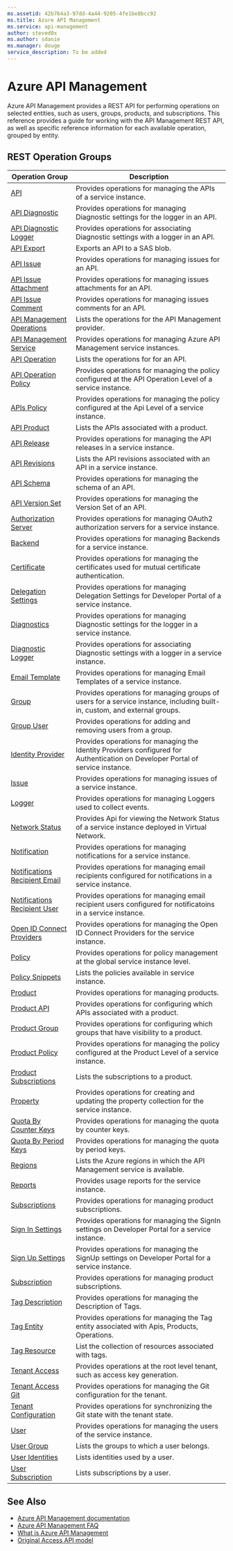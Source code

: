 ```yaml
---
ms.assetid: 42b764a3-97dd-4a44-9205-4fe1be8bcc92
ms.title: Azure API Management
ms.service: api-management
author: steved0x
ms.author: sdanie
ms.manager: douge
service_description: To be added
---
```



# Azure API Management

Azure API Management provides a REST API for performing operations on selected entities, such as users, groups, products, and subscriptions. This reference provides a guide for working with the API Management REST API, as well as specific reference information for each available operation, grouped by entity.

## REST Operation Groups

| Operation Group                                                                                     | Description                                                                                                                    |
|-----------------------------------------------------------------------------------------------------|--------------------------------------------------------------------------------------------------------------------------------|
| [API](xref:management.azure.com.apimanagement.api)                                                  | Provides operations for managing the APIs of a service instance.                                                               |
| [API Diagnostic](xref:management.azure.com.apimanagement.apidiagnostic)                             | Provides operations for managing Diagnostic settings for the logger in an API.                                                 |
| [API Diagnostic Logger](xref:management.azure.com.apimanagement.apidiagnosticlogger)                | Provides operations for associating Diagnostic settings with a logger in an API.                                               |
| [API Export](xref:management.azure.com.apimanagement.apiexport)                                     | Exports an API to a SAS blob.                                                                                                  |
| [API Issue](xref:management.azure.com.apimanagement.apiissue)                                       | Provides operations for managing issues for an API.                                                                            |
| [API Issue Attachment](xref:management.azure.com.apimanagement.apiissueattachment)                  | Provides operations for managing issues attachments for an API.                                                                |
| [API Issue Comment](xref:management.azure.com.apimanagement.apiissuecomment)                        | Provides operations for managing issues comments for an API.                                                                   |
| [API Management Operations](xref:management.azure.com.apimanagement.apimanagementoperations)        | Lists the operations for the API Management provider.                                                                          |
| [API Management Service](xref:management.azure.com.apimanagement.apimanagementservice)              | Provides operations for managing Azure API Management service instances.                                                       |
| [API Operation](xref:management.azure.com.apimanagement.apioperation)                               | Lists the operations for for an API.                                                                                           |
| [API Operation Policy](xref:management.azure.com.apimanagement.apioperationpolicy)                  | Provides operations for managing the policy configured at the API Operation Level of a service instance.                       |
| [APIs Policy](xref:management.azure.com.apimanagement.apipolicy)                                    | Provides operations for managing the policy configured at the Api Level of a service instance.                                 |
| [API Product](xref:management.azure.com.apimanagement.apiproduct)                                   | Lists the APIs associated with a product.                                                                                      |
| [API Release](xref:management.azure.com.apimanagement.apirelease)                                   | Provides operations for managing the API releases in a service instance.                                                       |
| [API Revisions](xref:management.azure.com.apimanagement.apirevisions)                               | Lists the API revisions associated with an API in a service instance.                                                          |
| [API Schema](xref:management.azure.com.apimanagement.apischema)                                     | Provides operations for managing the schema of an API.                                                                         |
| [API Version Set](xref:management.azure.com.apimanagement.apiversionset)                            | Provides operations for managing the Version Set of an API.                                                                    |
| [Authorization Server](xref:management.azure.com.apimanagement.authorizationserver)                 | Provides operations for managing OAuth2 authorization servers for a service instance.                                          |
| [Backend](xref:management.azure.com.apimanagement.backend)                                          | Provides operations for managing Backends for a service instance.                                                              |
| [Certificate](xref:management.azure.com.apimanagement.certificate)                                  | Provides operations for managing the certificates used for mutual certificate authentication.                                  |
| [Delegation Settings](xref:management.azure.com.apimanagement.delegationsettings)                   | Provides operations for managing Delegation Settings for Developer Portal of a service instance.                               |
| [Diagnostics](xref:management.azure.com.apimanagement.diagnostic)                                   | Provides operations for managing Diagnostic settings for the logger in a service instance.                                     |
| [Diagnostic Logger](xref:management.azure.com.apimanagement.diagnosticlogger)                       | Provides operations for associating Diagnostic settings with a logger in a service instance.                                   |
| [Email Template](xref:management.azure.com.apimanagement.emailtemplate)                             | Provides operations for managing Email Templates of a service instance.                                                        |
| [Group](xref:management.azure.com.apimanagement.group)                                              | Provides operations for managing groups of users for a service instance, including built-in, custom, and external groups.      |
| [Group User](xref:management.azure.com.apimanagement.groupuser)                                     | Provides operations for adding and removing users from a group.                                                                |
| [Identity Provider](xref:management.azure.com.apimanagement.identityprovider)                       | Provides operations for managing the Identity Providers configured for Authentication on Developer Portal of service instance. |
| [Issue](xref:management.azure.com.apimanagement.issue)                                              | Provides operations for managing issues of a service instance.                                                                 |
| [Logger](xref:management.azure.com.apimanagement.logger)                                            | Provides operations for managing Loggers used to collect events.                                                               |
| [Network Status](xref:management.azure.com.apimanagement.networkstatus)                             | Provides Api for viewing the Network Status of a service instance deployed in Virtual Network.                                 |
| [Notification](xref:management.azure.com.apimanagement.notification)                                | Provides operations for managing notifications for a service instance.                                                         |
| [Notifications Recipient Email](xref:management.azure.com.apimanagement.notificationrecipientemail) | Provides operations for managing email recipients configured for notifications in a service instance.                          |
| [Notifications Recipient User](xref:management.azure.com.apimanagement.notificationrecipientuser)   | Provides operations for managing email recipient users configured for notificatoins in a service instance.                     |
| [Open ID Connect Providers](xref:management.azure.com.apimanagement.openidconnectprovider)          | Provides operations for managing the Open ID Connect Providers for the service instance.                                       |
| [Policy](xref:management.azure.com.apimanagement.policy)                                            | Provides operations for policy management at the global service instance level.                                                |
| [Policy Snippets](xref:management.azure.com.apimanagement.policysnippets)                           | Lists the policies available in service instance.                                                                              |
| [Product](xref:management.azure.com.apimanagement.product)                                          | Provides operations for managing products.                                                                                     |
| [Product API](xref:management.azure.com.apimanagement.productapi)                                   | Provides operations for configuring which APIs associated with a product.                                                      |
| [Product Group](xref:management.azure.com.apimanagement.productgroup)                               | Provides operations for configuring which groups that have visibility to a product.                                            |
| [Product Policy](xref:management.azure.com.apimanagement.productpolicy)                             | Provides operations for managing the policy configured at the Product Level of a service instance.                             |
| [Product Subscriptions](xref:management.azure.com.apimanagement.productsubscriptions)               | Lists the subscriptions to a product.                                                                                          |
| [Property](xref:management.azure.com.apimanagement.property)                                        | Provides operations for creating and updating the property collection for the service instance.                                |
| [Quota By Counter Keys](xref:management.azure.com.apimanagement.quotabycounterkeys)                 | Provides operations for managing the quota by counter keys.                                                                    |
| [Quota By Period Keys](xref:management.azure.com.apimanagement.quotabyperiodkeys)                   | Provides operations for managing the quota by period keys.                                                                     |
| [Regions](xref:management.azure.com.apimanagement.regions)                                          | Lists the Azure regions in which the API Management service is available.                                                      |
| [Reports](xref:management.azure.com.apimanagement.reports)                                          | Provides usage reports for the service instance.                                                                               |
| [Subscriptions](xref:management.azure.com.apimanagement.subscription)                               | Provides operations for managing product subscriptions.                                                                        |
| [Sign In Settings](xref:management.azure.com.apimanagement.signinsettings)                          | Provides operations for managing the SignIn settings on Developer Portal for a service instance.                               |
| [Sign Up Settings](xref:management.azure.com.apimanagement.signupsettings)                          | Provides operations for managing the SignUp settings on Developer Portal for a service instance.                               |
| [Subscription](xref:management.azure.com.apimanagement.subscription)                                | Provides operations for managing product subscriptions.                                                                        |
| [Tag Description](xref:management.azure.com.apimanagement.tagdescription)                           | Provides operations for managing the Description of Tags.                                                                      |
| [Tag Entity](xref:management.azure.com.apimanagement.tagentity)                                     | Provides operations for managing the Tag entity associated with Apis, Products, Operations.                                    |
| [Tag Resource](xref:management.azure.com.apimanagement.tagresource)                                 | List the collection of resources associated with tags.                                                                         |
| [Tenant Access](xref:management.azure.com.apimanagement.tenantaccess)                               | Provides operations at the root level tenant, such as access key generation.                                                   |
| [Tenant Access Git](xref:management.azure.com.apimanagement.tenantaccessgit)                        | Provides operations for managing the Git configuration for the tenant.                                                         |
| [Tenant Configuration](xref:management.azure.com.apimanagement.tenantconfiguration)                 | Provides operations for synchronizing the Git state with the tenant state.                                                     |
| [User](xref:management.azure.com.apimanagement.user)                                                | Provides operations for managing the users of the service instance.                                                            |
| [User Group](xref:management.azure.com.apimanagement.usergroup)                                     | Lists the groups to which a user belongs.                                                                                      |
| [User Identities](xref:management.azure.com.apimanagement.useridentities)                           | Lists identities used by a user.                                                                                               |
| [User Subscription](xref:management.azure.com.apimanagement.usersubscription)                       | Lists subscriptions by a user.                                                                                                 |

## See Also

- [Azure API Management documentation](https://azure.microsoft.com/documentation/services/api-management/)
- [Azure API Management FAQ](https://azure.microsoft.com/documentation/articles/api-management-faq/)
- [What is Azure API Management](https://azure.microsoft.com/documentation/articles/api-management-key-concepts/)
- [Original Access API model](../apimanagement/ApiManagementREST/API-Management-REST.md)

